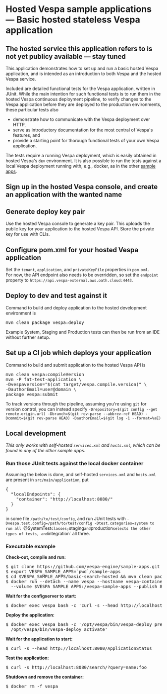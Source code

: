 <!-- Copyright 2019 Oath Inc. Licensed under the terms of the Apache 2.0 license. See LICENSE in the project root. -->
# Hosted Vespa sample applications — Basic hosted stateless Vespa application

## The hosted service this application refers to is not yet publicy available — stay tuned

This application demonstrates how to set up and run a basic hosted Vespa application,
and is intended as an introduction to both Vespa and the hosted Vespa service. <!-- TODO LINK -->  

Included are detailed functional tests for the Vespa application, written in JUnit. While the
main intention for such functional tests is to run them in the hosted Vespa continuous
deployment pipeline, <!-- TODO LINK --> to verify changes to the Vespa application before
they are deployed to the production environments, these particular tests also

* demonstrate how to communicate with the Vespa deployment over HTTP,
* serve as introductory documentation for the most central of Vespa's features, and
* provide a starting point for thorough functional tests of your own Vespa application.

The tests require a running Vespa deployment, which is easily obtained in hosted Vespa's
`dev` environment. <!-- TODO LINK --> It is also possible to run the tests against a local
Vespa deployment running with, e.g., docker, as in the other [sample apps](../). 

## Sign up in the hosted Vespa console, and create an application with the wanted name

## Generate deploy key pair
Use the hosted Vespa console to generate a key pair. This uploads the public key for your
application to the hosted Vespa API. Store the private key for use with CLIs. 

## Configure pom.xml for your hosted Vespa application
Set the `tenant`, `application`, and `privateKeyFile` properties in `pom.xml`.  
For now, the API endpoint also needs to be overridden, so set the `endpoint` property 
to `https://api.vespa-external.aws.oath.cloud:4443`. 

## Deploy to dev and test against it
Command to build and deploy application to the hosted development environment is
<pre>
mvn clean package vespa:deploy 
</pre>
Example System, Staging and Production tests can then be run from an IDE without further setup.
<!-- ... or, add a description for users with older than IntelliJ 2012, and Eclipse ... ??? -->

## Set up a CI job which deploys your application
Command to build and submit application to the hosted Vespa API is
<pre>
mvn clean vespa:compileVersion
mvn -P fat-test-application \
-Dvespaversion="$(cat target/vespa.compile.version)" \
-DauthorEmail=<span style="{background-color: yellow;}">user@domain</span> \
package vespa:submit 
</pre>
To track versions through the pipeline, assuming you're using `git` for version control, you can instead specify
`-Drepository=$(git config --get remote.origin.url) -Dbranch=$(git rev-parse --abbrev-ref HEAD) -Dcommit=$(git rev-parse HEAD) -DauthorEmail=$(git log -1 --format=%aE)`
## Local development

<em>This only works with self-hosted `services.xml` and `hosts.xml`, which can be found in any of the other sample apps.</em>

### Run those JUnit tests against the local docker container
Assuming the below is done, and self-hosted `services.xml` and `hosts.xml` are present in `src/main/application`, put
<pre>
{
  "localEndpoints": {
    "container": "http://localhost:8080/"
  }
}
</pre>
in some file `/path/to/test/config`, and run JUnit tests with `-Dvespa.test.config=/path/to/test/config -Dtest.categories=system
to run all `@SystemTest` classes; `staging` and `production` selects the other types of tests, and `integration` all three.

### Executable example
**Check-out, compile and run:**
<pre data-test="exec">
$ git clone https://github.com/vespa-engine/sample-apps.git
$ export VESPA_SAMPLE_APPS=`pwd`/sample-apps
$ cd $VESPA_SAMPLE_APPS/basic-search-hosted &amp;&amp; mvn clean package
$ docker run --detach --name vespa --hostname vespa-container --privileged \
  --volume $VESPA_SAMPLE_APPS:/vespa-sample-apps --publish 8080:8080 vespaengine/vespa
</pre>

**Wait for the configserver to start:**
<pre data-test="exec" data-test-wait-for="200 OK">
$ docker exec vespa bash -c 'curl -s --head http://localhost:19071/ApplicationStatus'
</pre>

**Deploy the application:**
<pre data-test="exec">
$ docker exec vespa bash -c '/opt/vespa/bin/vespa-deploy prepare /vespa-sample-apps/basic-search-hosted/target/application.zip && \
  /opt/vespa/bin/vespa-deploy activate'
</pre>

**Wait for the application to start:**
<pre data-test="exec" data-test-wait-for="200 OK">
$ curl -s --head http://localhost:8080/ApplicationStatus
</pre>

**Test the application:**
<pre data-test="exec" data-test-assert-contains='"totalCount": 0'>
$ curl -s http://localhost:8080/search/?query=name:foo
</pre>

**Shutdown and remove the container:**
<pre data-test="after">
$ docker rm -f vespa
</pre>

